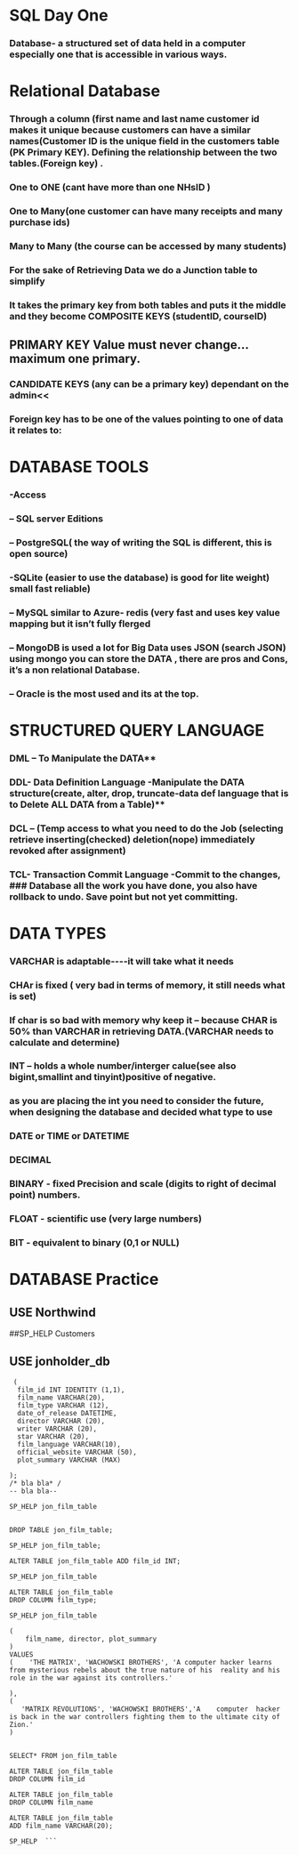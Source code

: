 # SQL Day One

### Database- a structured set of data held in a computer especially one that is accessible in various ways.

# Relational Database

### Through a column (first name and last name customer id makes it unique because customers can have a similar names(Customer ID is the unique field in the customers table (PK Primary KEY). Defining the relationship between the two tables.(Foreign key) .

### One to ONE (cant have more than one NHsID )

### One to Many(one customer can have many receipts and many purchase ids)

### Many to Many (the course can be accessed by many students)

### For the sake of Retrieving Data  we do a Junction table to simplify

### It takes the primary key from both tables and puts it the middle and they become COMPOSITE KEYS (studentID, courseID)

## PRIMARY KEY Value must never change…maximum one primary.

### CANDIDATE KEYS (any can be a primary key) dependant on the admin<<

### Foreign key has to be one of the values pointing to one of data it relates to:

# DATABASE TOOLS


### -Access
### – SQL server Editions
### – PostgreSQL( the way of writing the SQL is different, this is open source)
### -SQLite (easier to use the database) is good for lite weight) small fast reliable)

### – MySQL similar to Azure- redis (very fast and uses key value mapping but it isn’t fully flerged

### – MongoDB is used a lot for Big Data uses JSON (search JSON) using mongo you can store the DATA , there are pros and Cons, it’s a non relational Database.

### – Oracle is the most used and its at the top.


# STRUCTURED QUERY LANGUAGE

### DML – To Manipulate the DATA**
### DDL- Data Definition Language -Manipulate the DATA structure(create, alter, drop, truncate-data def language that is to Delete ALL DATA from a Table)**
### DCL – (Temp access to what you need to do the Job (selecting retrieve inserting(checked) deletion(nope) immediately revoked after assignment)
### TCL- Transaction Commit Language -Commit to the changes, ### Database all the work you have done, you also have rollback to undo. Save point but not yet committing.

# DATA TYPES

### VARCHAR is adaptable----it will take what it needs
### CHAr is fixed ( very bad in terms of memory, it still needs what is set)
### If char is so bad with memory why keep it – because CHAR is 50% than VARCHAR in retrieving DATA.(VARCHAR needs to calculate and determine)

### INT – holds a whole  number/interger calue(see also bigint,smallint and tinyint)positive of negative.
### as you are placing the int you need to consider the future, when designing the database and decided what type to use

### DATE or TIME or DATETIME

### DECIMAL

### BINARY - fixed Precision and scale (digits to right of decimal point) numbers.

### FLOAT - scientific use (very large numbers)

### BIT - equivalent to binary (0,1 or NULL)


# DATABASE Practice

 ## USE Northwind


 ##SP_HELP Customers

 ## USE jonholder_db

 ```CREATE TABLE jon_film_table
  (    
   film_id INT IDENTITY (1,1),
   film_name VARCHAR(20),
   film_type VARCHAR (12),
   date_of_release DATETIME,
   director VARCHAR (20),
   writer VARCHAR (20),
   star VARCHAR (20),
   film_language VARCHAR(10),
   official_website VARCHAR (50),
   plot_summary VARCHAR (MAX)

 );
 /* bla bla* /
 -- bla bla--

 SP_HELP jon_film_table


DROP TABLE jon_film_table;

 SP_HELP jon_film_table;

 ALTER TABLE jon_film_table ADD film_id INT;

 SP_HELP jon_film_table

 ALTER TABLE jon_film_table
 DROP COLUMN film_type;

 SP_HELP jon_film_table

 (
     film_name, director, plot_summary
 )
 VALUES
(    'THE MATRIX', 'WACHOWSKI BROTHERS', 'A computer hacker learns from mysterious rebels about the true nature of his  reality and his role in the war against its controllers.'

 ),
 (
    'MATRIX REVOLUTIONS', 'WACHOWSKI BROTHERS','A    computer  hacker is back in the war controllers fighting them to the ultimate city of Zion.'
 )


 SELECT* FROM jon_film_table

 ALTER TABLE jon_film_table
 DROP COLUMN film_id

 ALTER TABLE jon_film_table
 DROP COLUMN film_name

 ALTER TABLE jon_film_table
 ADD film_name VARCHAR(20);

 SP_HELP  ```
